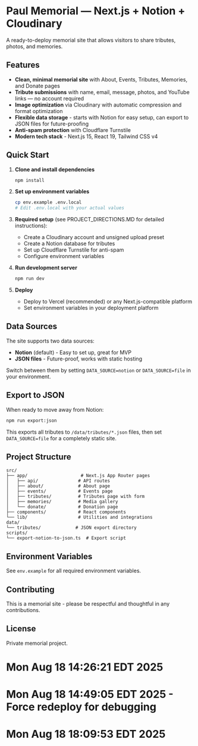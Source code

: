# Paul Memorial — Next.js + Notion + Cloudinary

A ready-to-deploy memorial site that allows visitors to share tributes, photos, and memories.

## Features

- **Clean, minimal memorial site** with About, Events, Tributes, Memories, and Donate pages
- **Tribute submissions** with name, email, message, photos, and YouTube links — no account required
- **Image optimization** via Cloudinary with automatic compression and format optimization
- **Flexible data storage** - starts with Notion for easy setup, can export to JSON files for future-proofing
- **Anti-spam protection** with Cloudflare Turnstile
- **Modern tech stack** - Next.js 15, React 19, Tailwind CSS v4

## Quick Start

1. **Clone and install dependencies**

   ```bash
   npm install
   ```

2. **Set up environment variables**

   ```bash
   cp env.example .env.local
   # Edit .env.local with your actual values
   ```

3. **Required setup** (see PROJECT_DIRECTIONS.MD for detailed instructions):
   - Create a Cloudinary account and unsigned upload preset
   - Create a Notion database for tributes
   - Set up Cloudflare Turnstile for anti-spam
   - Configure environment variables

4. **Run development server**

   ```bash
   npm run dev
   ```

5. **Deploy**
   - Deploy to Vercel (recommended) or any Next.js-compatible platform
   - Set environment variables in your deployment platform

## Data Sources

The site supports two data sources:

- **Notion** (default) - Easy to set up, great for MVP
- **JSON files** - Future-proof, works with static hosting

Switch between them by setting `DATA_SOURCE=notion` or `DATA_SOURCE=file` in your environment.

## Export to JSON

When ready to move away from Notion:

```bash
npm run export:json
```

This exports all tributes to `/data/tributes/*.json` files, then set `DATA_SOURCE=file` for a completely static site.

## Project Structure

```
src/
├── app/                    # Next.js App Router pages
│   ├── api/               # API routes
│   ├── about/             # About page
│   ├── events/            # Events page
│   ├── tributes/          # Tributes page with form
│   ├── memories/          # Media gallery
│   └── donate/            # Donation page
├── components/            # React components
└── lib/                   # Utilities and integrations
data/
└── tributes/             # JSON export directory
scripts/
└── export-notion-to-json.ts  # Export script
```

## Environment Variables

See `env.example` for all required environment variables.

## Contributing

This is a memorial site - please be respectful and thoughtful in any contributions.

## License

Private memorial project.
# Mon Aug 18 14:26:21 EDT 2025
# Mon Aug 18 14:49:05 EDT 2025 - Force redeploy for debugging
# Mon Aug 18 18:09:53 EDT 2025
